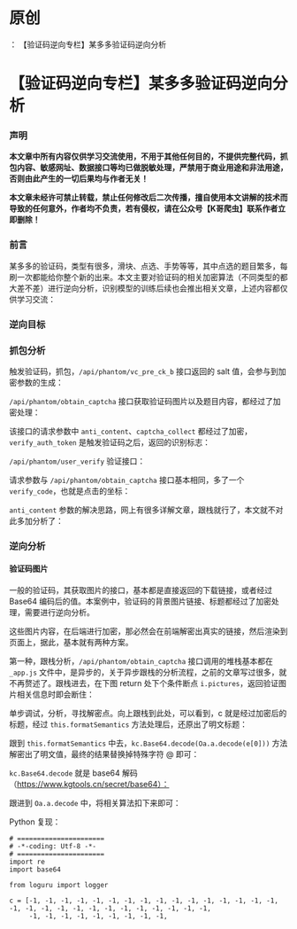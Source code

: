 # 原创
：  【验证码逆向专栏】某多多验证码逆向分析

# 【验证码逆向专栏】某多多验证码逆向分析

### 声明

**本文章中所有内容仅供学习交流使用，不用于其他任何目的，不提供完整代码，抓包内容、敏感网址、数据接口等均已做脱敏处理，严禁用于商业用途和非法用途，否则由此产生的一切后果均与作者无关！**

**本文章未经许可禁止转载，禁止任何修改后二次传播，擅自使用本文讲解的技术而导致的任何意外，作者均不负责，若有侵权，请在公众号【K哥爬虫】联系作者立即删除！**

### 前言

某多多的验证码，类型有很多，滑块、点选、手势等等，其中点选的题目繁多，每刷一次都能给你整个新的出来。本文主要对验证码的相关加密算法（不同类型的都大差不差）进行逆向分析，识别模型的训练后续也会推出相关文章，上述内容都仅供学习交流：

### 逆向目标

### 抓包分析

触发验证码，抓包，`/api/phantom/vc_pre_ck_b` 接口返回的 salt 值，会参与到加密参数的生成：

`/api/phantom/obtain_captcha` 接口获取验证码图片以及题目内容，都经过了加密处理：

该接口的请求参数中 `anti_content`、`captcha_collect` 都经过了加密，`verify_auth_token` 是触发验证码之后，返回的识别标志：

`/api/phantom/user_verify` 验证接口：

请求参数与 `/api/phantom/obtain_captcha` 接口基本相同，多了一个 `verify_code`，也就是点击的坐标：

`anti_content` 参数的解决思路，网上有很多详解文章，跟栈就行了，本文就不对此多加分析了：

### 逆向分析

#### 验证码图片

一般的验证码，其获取图片的接口，基本都是直接返回的下载链接，或者经过 Base64 编码后的值。本案例中，验证码的背景图片链接、标题都经过了加密处理，需要进行逆向分析。

这些图片内容，在后端进行加密，那必然会在前端解密出真实的链接，然后渲染到页面上，据此，基本就有两种方案。

第一种，跟栈分析，`/api/phantom/obtain_captcha` 接口调用的堆栈基本都在 `_app.js` 文件中，是异步的，关于异步跟栈的分析流程，之前的文章写过很多，就不再赘述了。跟栈进去，在下图 return 处下个条件断点 `i.pictures`，返回验证图片相关信息时即会断住：

单步调试，分析，寻找解密点。向上跟栈到此处，可以看到，c 就是经过加密后的标题，经过 `this.formatSemantics` 方法处理后，还原出了明文标题：

跟到 `this.formatSemantics` 中去，`kc.Base64.decode(Oa.a.decode(e[0]))` 方法解密出了明文值，最终的结果替换掉特殊字符 @ 即可：

`kc.Base64.decode` 就是 base64 解码（https://www.kgtools.cn/secret/base64）：

跟进到 `Oa.a.decode` 中，将相关算法扣下来即可：

Python 复现：

```
# ======================
# -*-coding: Utf-8 -*-
# ======================
import re
import base64

from loguru import logger

c = [-1, -1, -1, -1, -1, -1, -1, -1, -1, -1, -1, -1, -1, -1, -1, -1, -1, -1, -1, -1, -1, -1, -1, -1, -1, -1, -1, -1, -1,
     -1, -1, -1, -1, -1, -1, -1, -1, -1, 
```
